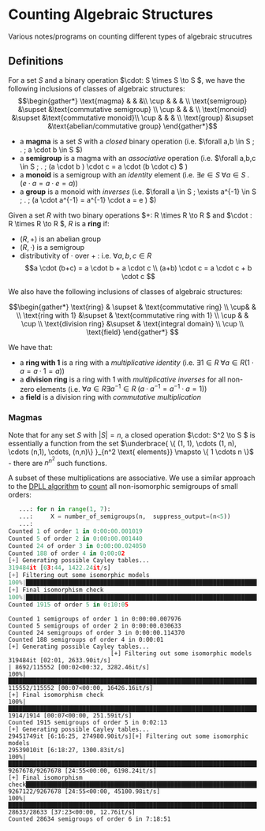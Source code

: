 # Counting Algebraic Structures
Various notes/programs on counting different types of algebraic strucutres

## Definitions

For a set $S$ and a binary operation $\cdot: S \times S \to S $, we have the following inclusions of classes of algebraic structures:
$$\begin{gather*}
\text{magma} & & &\\
\cup & & & \\
\text{semigroup} &\supset &\text{commutative semigroup} \\
\cup & & & \\
\text{monoid} &\supset &\text{commutative monoid}\\
\cup & & & \\
\text{group} &\supset &\text{abelian/commutative group}
\end{gather*}$$

 - a **magma** is a set $S$ with a *closed* binary operation (i.e. $\forall a,b \in S \; . \; a \cdot b \in S $)
 - a **semigroup** is a magma with an *associative* operation (i.e. $\forall a,b,c \in S  \; . \;  (a \cdot b ) \cdot c = a \cdot (b \cdot c)  $ )
 - a **monoid** is a semigroup with an *identity* element (i.e. $\exists e \in S \;  \forall a \in S \; . \; (e \cdot a = a \cdot e = a )$)
 - a **group** is a monoid with *inverses* (i.e. $\forall  a \in S \; \exists a^{-1} \in S \; . \; (a \cdot a^{-1} = a^{-1} \cdot a = e )  $)


Given a set $R$ with two binary operations $+: R \times R \to R $ and $\cdot : R \times R \to R $, $R$ is a **ring** if:
 - $(R, +)$ is an abelian group
 - $(R, \cdot)$ is a semigroup
 - distributivity of $\cdot$ over $+\;$: i.e.  $\forall a,b,c \in R$ 
 $$a \cdot (b+c) = a \cdot b + a \cdot c \\ (a+b) \cdot c = a \cdot c + b \cdot c $$ 


We also have the following inclusions of classes of algebraic structures:

$$\begin{gather*}
\text{ring} & \supset & \text{commutative ring} \\
\cup&  & \\
\text{ring with 1} &\supset & \text{commutative ring with 1} \\
\cup & & \cup \\
\text{division ring} &\supset & \text{integral domain} \\
\cup \\
\text{field}
\end{gather*}
$$

We have that:
 - a **ring with 1** is a ring with a *multiplicative identity* (i.e. $\exists 1 \in R \; \forall a \in R (1 \cdot a = a \cdot 1 = a)$)
 - a **division ring** is a ring with 1 with *multiplicative inverses* for all non-zero elements (i.e. $\forall  a\in R \exists a^{-1} \in R \; (a \cdot a^{-1} = a^{-1} \cdot a = 1 )$)
 - a **field** is a division ring with *commutative multiplication*

### Magmas
Note that for any set $S$ with $|S| = n$, a closed operation $\cdot: S^2 \to S $ is essentially a function from the set $\underbrace{ \{ (1, 1), \cdots (1, n), \cdots (n,1), \cdots, (n,n)\} }_{n^2 \text{ elements}} \mapsto \{ 1 \cdots n \}$ - there are $n^{n^2}$ such functions.

A subset of these multiplications are associative. We use a similar approach to the [DPLL algorithm](https://en.wikipedia.org/wiki/DPLL_algorithm) to [count](./count_semigroups.py) all non-isomorphic semigroups of small orders:

```python
   ...: for n in range(1, 7):                                                                                                                 
   ...:     X = number_of_semigroups(n,  suppress_output=(n<5))                                                                               
   ...:                                                      
Counted 1 of order 1 in 0:00:00.001019                                 
Counted 5 of order 2 in 0:00:00.001440                                 
Counted 24 of order 3 in 0:00:00.024050                                                                                                       
Counted 188 of order 4 in 0:00:02                                      
[+] Generating possible Cayley tables...                               
319484it [03:44, 1422.24it/s]                                                                                                                 
[+] Filtering out some isomorphic models                               
100%|██████████████████████████████████████████████████████████████████████████████████████████████| 115552/115552 [00:05<00:00, 22491.26it/s]
[+] Final isomorphism check                                                                                                                   
100%|█████████████████████████████████████████████████████████████████████████████████████████████████████| 1914/1914 [06:13<00:00,  5.13it/s]
Counted 1915 of order 5 in 0:10:05
```

```
Counted 1 semigroups of order 1 in 0:00:00.007976
Counted 5 semigroups of order 2 in 0:00:00.030633
Counted 24 semigroups of order 3 in 0:00:00.114370
Counted 188 semigroups of order 4 in 0:00:01
[+] Generating possible Cayley tables...
                             [+] Filtering out some isomorphic models
319484it [02:01, 2633.90it/s]                                                                                                         | 8692/115552 [00:02<00:32, 3282.46it/s]
100%|██████████████████████████████████████████████████████████████████████████████████████████████████████████████████████████████| 115552/115552 [00:07<00:00, 16426.16it/s]
[+] Final isomorphism check
100%|████████████████████████████████████████████████████████████████████████████████████████████████████████████████████████████████████| 1914/1914 [00:07<00:00, 251.59it/s]
Counted 1915 semigroups of order 5 in 0:02:13
[+] Generating possible Cayley tables...
29451749it [6:16:25, 274980.90it/s][+] Filtering out some isomorphic models
29539010it [6:18:27, 1300.83it/s]  
100%|███████████████████████████████████████████████████████████████████████████████████████████████████████████████████████████████████████████████████████████████████████████████| 9267678/9267678 [24:55<00:00, 6198.24it/s]
[+] Final isomorphism check███████████████████████████████████████████████████████████████████████████████████████████████████████████████████████████████████████████████████████▉| 9267122/9267678 [24:55<00:00, 45100.98it/s]
100%|█████████████████████████████████████████████████████████████████████████████████████████████████████████████████████████████████████████████████████████████████████████████████████| 28633/28633 [37:23<00:00, 12.76it/s]
Counted 28634 semigroups of order 6 in 7:18:51
```